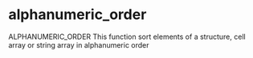 # alphanumeric_order
ALPHANUMERIC_ORDER This function sort elements of a structure, cell array or string array in alphanumeric order
